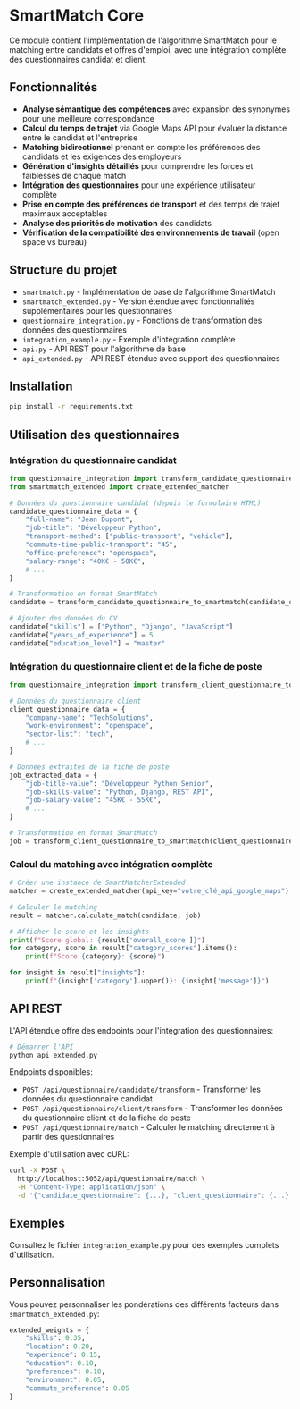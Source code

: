 # SmartMatch Core

Ce module contient l'implémentation de l'algorithme SmartMatch pour le matching entre candidats et offres d'emploi, avec une intégration complète des questionnaires candidat et client.

## Fonctionnalités

- **Analyse sémantique des compétences** avec expansion des synonymes pour une meilleure correspondance
- **Calcul du temps de trajet** via Google Maps API pour évaluer la distance entre le candidat et l'entreprise
- **Matching bidirectionnel** prenant en compte les préférences des candidats et les exigences des employeurs
- **Génération d'insights détaillés** pour comprendre les forces et faiblesses de chaque match
- **Intégration des questionnaires** pour une expérience utilisateur complète
- **Prise en compte des préférences de transport** et des temps de trajet maximaux acceptables
- **Analyse des priorités de motivation** des candidats
- **Vérification de la compatibilité des environnements de travail** (open space vs bureau)

## Structure du projet

- `smartmatch.py` - Implémentation de base de l'algorithme SmartMatch
- `smartmatch_extended.py` - Version étendue avec fonctionnalités supplémentaires pour les questionnaires
- `questionnaire_integration.py` - Fonctions de transformation des données des questionnaires
- `integration_example.py` - Exemple d'intégration complète
- `api.py` - API REST pour l'algorithme de base
- `api_extended.py` - API REST étendue avec support des questionnaires

## Installation

```bash
pip install -r requirements.txt
```

## Utilisation des questionnaires

### Intégration du questionnaire candidat

```python
from questionnaire_integration import transform_candidate_questionnaire_to_smartmatch
from smartmatch_extended import create_extended_matcher

# Données du questionnaire candidat (depuis le formulaire HTML)
candidate_questionnaire_data = {
    "full-name": "Jean Dupont",
    "job-title": "Développeur Python",
    "transport-method": ["public-transport", "vehicle"],
    "commute-time-public-transport": "45",
    "office-preference": "openspace",
    "salary-range": "40K€ - 50K€",
    # ...
}

# Transformation en format SmartMatch
candidate = transform_candidate_questionnaire_to_smartmatch(candidate_questionnaire_data)

# Ajouter des données du CV
candidate["skills"] = ["Python", "Django", "JavaScript"]
candidate["years_of_experience"] = 5
candidate["education_level"] = "master"
```

### Intégration du questionnaire client et de la fiche de poste

```python
from questionnaire_integration import transform_client_questionnaire_to_smartmatch

# Données du questionnaire client
client_questionnaire_data = {
    "company-name": "TechSolutions",
    "work-environment": "openspace",
    "sector-list": "tech",
    # ...
}

# Données extraites de la fiche de poste
job_extracted_data = {
    "job-title-value": "Développeur Python Senior",
    "job-skills-value": "Python, Django, REST API",
    "job-salary-value": "45K€ - 55K€",
    # ...
}

# Transformation en format SmartMatch
job = transform_client_questionnaire_to_smartmatch(client_questionnaire_data, job_extracted_data)
```

### Calcul du matching avec intégration complète

```python
# Créer une instance de SmartMatcherExtended
matcher = create_extended_matcher(api_key="votre_clé_api_google_maps")

# Calculer le matching
result = matcher.calculate_match(candidate, job)

# Afficher le score et les insights
print(f"Score global: {result['overall_score']}")
for category, score in result["category_scores"].items():
    print(f"Score {category}: {score}")

for insight in result["insights"]:
    print(f"{insight['category'].upper()}: {insight['message']}")
```

## API REST

L'API étendue offre des endpoints pour l'intégration des questionnaires:

```bash
# Démarrer l'API
python api_extended.py
```

Endpoints disponibles:

- `POST /api/questionnaire/candidate/transform` - Transformer les données du questionnaire candidat
- `POST /api/questionnaire/client/transform` - Transformer les données du questionnaire client et de la fiche de poste
- `POST /api/questionnaire/match` - Calculer le matching directement à partir des questionnaires

Exemple d'utilisation avec cURL:

```bash
curl -X POST \
  http://localhost:5052/api/questionnaire/match \
  -H "Content-Type: application/json" \
  -d '{"candidate_questionnaire": {...}, "client_questionnaire": {...}, "job_data": {...}, "cv_data": {...}}'
```

## Exemples

Consultez le fichier `integration_example.py` pour des exemples complets d'utilisation.

## Personnalisation

Vous pouvez personnaliser les pondérations des différents facteurs dans `smartmatch_extended.py`:

```python
extended_weights = {
    "skills": 0.35,            
    "location": 0.20,          
    "experience": 0.15,        
    "education": 0.10,         
    "preferences": 0.10,       
    "environment": 0.05,       
    "commute_preference": 0.05 
}
```
